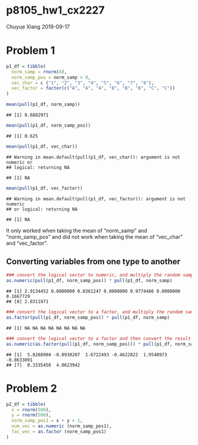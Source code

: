 p8105\_hw1\_cx2227
================
Chuyue Xiang
2019-09-17

# Problem 1

``` r
p1_df = tibble(
  norm_samp = rnorm(8),
  norm_samp_pos = norm_samp > 0,
  vec_char = c ("1", "2", "3", "4", "5", "6", "7", "8"),
  vec_factor = factor(c("A", "A", "A", "B", "B", "B", "C", "C"))
)

mean(pull(p1_df, norm_samp))
```

    ## [1] 0.6882971

``` r
mean(pull(p1_df, norm_samp_pos))
```

    ## [1] 0.625

``` r
mean(pull(p1_df, vec_char))
```

    ## Warning in mean.default(pull(p1_df, vec_char)): argument is not numeric or
    ## logical: returning NA

    ## [1] NA

``` r
mean(pull(p1_df, vec_factor))
```

    ## Warning in mean.default(pull(p1_df, vec_factor)): argument is not numeric
    ## or logical: returning NA

    ## [1] NA

It only worked when taking the mean of “norm\_samp” and
“norm\_samp\_pos” and did not work when taking the mean of
“vec\_char” and
“vec\_factor”.

## Converting variables from one type to another

``` r
### convert the logical vector to numeric, and multiply the random sample by the result
as.numeric(pull(p1_df, norm_samp_pos)) * pull(p1_df, norm_samp)
```

    ## [1] 2.9134452 0.0000000 0.8361247 0.0000000 0.9774486 0.0000000 0.1667729
    ## [8] 2.0311971

``` r
### convert the logical vector to a factor, and multiply the random sample by the result
as.factor(pull(p1_df, norm_samp_pos)) * pull(p1_df, norm_samp)
```

    ## [1] NA NA NA NA NA NA NA NA

``` r
### convert the logical vector to a factor and then convert the result to numeric, and multiply the random sample by the result
as.numeric(as.factor(pull(p1_df, norm_samp_pos))) * pull(p1_df, norm_samp)
```

    ## [1]  5.8268904 -0.0930207  1.6722493 -0.4622822  1.9548973 -0.8633091
    ## [7]  0.3335458  4.0623942

# Problem 2

``` r
p2_df = tibble(
  x = rnorm(500),
  y = rnorm(500),
  norm_samp_pos1 = x + y > 1,
  num_vec = as.numeric (norm_samp_pos1),
  fac_vec = as.factor (norm_samp_pos1)
)
```
